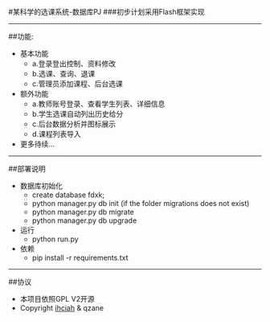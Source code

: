 #某科学的选课系统-数据库PJ
###初步计划采用Flash框架实现

---
##功能:
* 基本功能
  * a.登录登出控制、资料修改
  * b.选课、查询、退课
  * c.管理员添加课程、后台选课
* 额外功能
  * a.教师账号登录、查看学生列表、详细信息
  * b.学生选课自动列出历史给分
  * c.后台数据分析并图标展示
  * d.课程列表导入
* 更多待续...

---
##部署说明
* 数据库初始化
  * create database fdxk;
  * python manager.py db init (if the folder migrations does not exist)
  * python manager.py db migrate
  * python manager.py db upgrade
* 运行
  * python run.py
* 依赖
  * pip install -r requirements.txt

---
##协议
* 本项目依照GPL V2开源
* Copyright [ihciah](http://www.ihcblog.com) & qzane